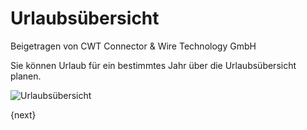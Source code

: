 # Urlaubsübersicht
<span class="text-muted contributed-by">Beigetragen von CWT Connector & Wire Technology GmbH</span>

Sie können Urlaub für ein bestimmtes Jahr über die Urlaubsübersicht planen.

<img class="screenshot" alt="Urlaubsübersicht" src="/assets/erpnext_docs/assets/img/human-resources/holiday-list.png">

{next}
